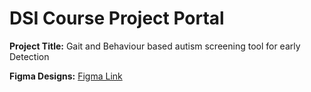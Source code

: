 # DSI Course Project Portal

**Project Title:** Gait and Behaviour based autism screening tool for early Detection 

**Figma Designs:** [Figma Link](https://www.figma.com/proto/luPR95Ec4Gc0Ah5jpXbB9f/DSI_FIGMA_FINAL_PROJECT?node-id=283-827&node-type=canvas&t=ZXERvcqMA1BdiBbN-0&scaling=min-zoom&content-scaling=fixed&starting-point-node-id=283%3A827&show-proto-sidebar=1)
